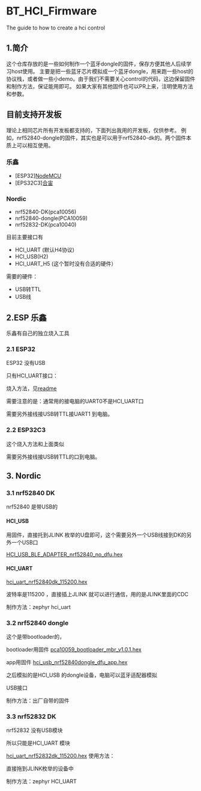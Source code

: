 # BT_HCI_Firmware
The guide to how to create a hci control 
## 1.简介

这个仓库存放的是一些如何制作一个蓝牙dongle的固件，保存方便其他人后续学习host使用。
主要是把一些蓝牙芯片模拟成一个蓝牙dongle，用来跑一些host的协议栈，或者做一些小demo。由于我们不需要关心control的代码，这边保留固件和制作方法，保证能用即可。
如果大家有其他固件也可以PR上来，注明使用方法和参数。

## 目前支持开发板

理论上相同芯片所有开发板都支持的，下面列出我用的开发板，仅供参考。
例如，nrf52840-dongle的固件，其实也是可以用于nrf52840-dk的。两个固件本质上可以相互使用。

### 乐鑫
- [ESP32][NodeMCU](https://docs.ai-thinker.com/esp32/boards/nodemcu_32s)
- [EPS32C3][合宙](http://luatos.com/t/esp32c3)

### Nordic
- nrf52840-DK(pca10056)
- nrf52840-dongle(PCA10059)
- nrf52832-DK(pca10040)



目前主要接口有

- HCI_UART (默认H4协议)
- HCI_USB(H2)
- HCI_UART_H5 (这个暂时没有合适的硬件）

需要的硬件：
- USB转TTL
- USB线

## 2.ESP 乐鑫

乐鑫有自己的独立烧入工具

### 2.1 ESP32

ESP32 没有USB

只有HCI_UART接口：

烧入方法，见[readme](01_ESP/01_ESP32/readme.md)

需要注意的是：通常用的接电脑的UART0不是HCI_UART口

需要另外接线接USB转TTL接UART1 到电脑。

### 2.2 ESP32C3

这个烧入方法和上面类似

需要另外接线接USB转TTL的口到电脑。


## 3. Nordic

### 3.1 nrf52840 DK

nrf52840 是带USB的

#### HCI_USB

用固件，直接托到JLINK 枚举的U盘即可，这个需要另外一个USB线接到DK的另外一个USB口

 [HCI_USB_BLE_ADAPTER_nrf52840_no_dfu.hex](02_Nordic\HCI_USB\HCI_USB_BLE_ADAPTER_nrf52840_no_dfu.hex) 

#### HCI_UART

 [hci_uart_nrf52840dk_115200.hex](02_Nordic\HCI_UART\hci_uart_nrf52840dk_115200.hex) 

波特率是115200 ，直接插上JLINK 就可以进行通信，用的是JLINK里面的CDC

制作方法：zephyr hci_uart

### 3.2 nrf52840 dongle

这个是带bootloader的，

bootloader用固件 [pca10059_bootloader_mbr_v1.0.1.hex](02_Nordic\pca10059_bootloader_mbr_v1.0.1.hex) 

app用固件  [hci_usb_nrf52840dongle_dfu_app.hex](02_Nordic\HCI_USB\hci_usb_nrf52840dongle_dfu_app.hex) 

之后模拟的是HCI_USB 的dongle设备，电脑可以蓝牙适配器模拟

USB接口

制作方法：出厂自带的固件

### 3.3 nrf52832 DK

nrf52832 没有USB模块

所以只能是HCI_UART 模块

 [hci_uart_nrf52832dk_115200.hex](02_Nordic\HCI_UART\hci_uart_nrf52832dk_115200.hex) 
使用方法：

直接拖到JLINK枚举的设备中

制作方法：zephyr HCI_UART



